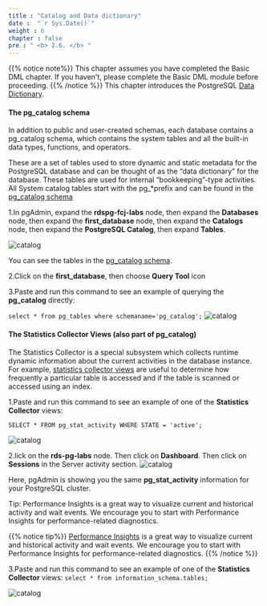 ```yaml
---
title : "Catalog and Data dictionary"
date :  "`r Sys.Date()`" 
weight : 6
chapter : false
pre : " <b> 2.6. </b> "
---
```


 {{% notice note%}}
 This chapter assumes you have completed the Basic DML chapter. If you haven't, please complete the Basic DML module before proceeding.
 {{% /notice %}}
 This chapter introduces the PostgreSQL [Data Dictionary](https://www.postgresql.org/docs/11/ddl-schemas.html#DDL-SCHEMAS-CATALOG).

 #### The pg_catalog schema

 In addition to public and user-created schemas, each database contains a pg_catalog schema, which contains the system tables and all the built-in data types, functions, and operators.

 These are a set of tables used to store dynamic and static metadata for the PostgreSQL database and can be thought of as the “data dictionary” for the database. These tables are used for internal “bookkeeping”-type activities. All System catalog tables start with the pg_*prefix and can be found in the [pg_catalog schema](https://www.postgresql.org/docs/11/catalogs-overview.html)

 1.In pgAdmin, expand the **rdspg-fcj-labs** node, then expand the **Databases** node, then expand the **first_database** node, then expand the **Catalogs** node, then expand the **PostgreSQL Catalog**, then expand **Tables**. 

 ![catalog](/images/2/2-6/43.png)

 You can see the tables in the [pg_catalog schema](https://www.postgresql.org/docs/11/catalogs-overview.html).

 2.Click on the **first_database**, then choose **Query Tool** icon

 3.Paste and run this command to see an example of querying the **pg_catalog** directly: 

 ```select * from pg_tables where schemaname='pg_catalog';```
 ![catalog](/images/2/2-6/44.png)

#### The Statistics Collector Views (also part of pg_catalog)

 The Statistics Collector is a special subsystem which collects runtime dynamic information about the current activities in the database instance. For example, [statistics collector views](https://www.postgresql.org/docs/11/monitoring-stats.html#MONITORING-STATS-DYNAMIC-VIEWS-TABLE)  are useful to determine how frequently a particular table is accessed and if the table is scanned or accessed using an index.

 1.Paste and run this command to see an example of one of the **Statistics Collector** views:

 ```SELECT * FROM pg_stat_activity WHERE STATE = 'active';```

 ![catalog](/images/2/2-6/45.png)

2.lick on the **rds-pg-labs** node. Then click on **Dashboard**. Then click on **Sessions** in the Server activity section.
 ![catalog](/images/2/2-6/46.png)

 Here, pgAdmin is showing you the same **pg_stat_activity** information for your PostgreSQL cluster.

 Tip: Performance Insights  is a great way to visualize current and historical activity and wait events. We encourage you to start with Performance Insights for performance-related diagnostics.

 {{% notice tip%}}
 [Performance Insights](https://docs.aws.amazon.com/AmazonRDS/latest/UserGuide/USER_PerfInsights.html)  is a great way to visualize current and historical activity and wait events. We encourage you to start with Performance Insights for performance-related diagnostics.
 {{% /notice %}}

 3.Paste and run this command to see an example of one of the **Statistics Collector** views:
 ```select * from information_schema.tables;```

 ![catalog](/images/2/2-6/48.png)